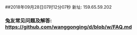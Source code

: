 ##2018年09月28日07时12分07秒 新址: 159.65.59.202
### 兔友常见问题及解答: https://github.com/wanggonging/d/blob/w/FAQ.md
